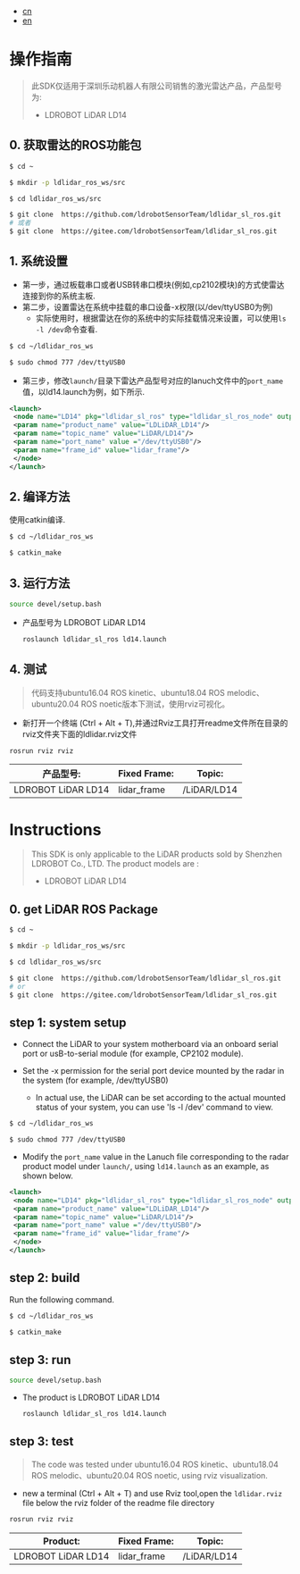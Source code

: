 - [cn](#操作指南)
- [en](#Instructions)
# 操作指南

>此SDK仅适用于深圳乐动机器人有限公司销售的激光雷达产品，产品型号为:
> - LDROBOT LiDAR LD14

## 0. 获取雷达的ROS功能包
```bash
$ cd ~

$ mkdir -p ldlidar_ros_ws/src

$ cd ldlidar_ros_ws/src

$ git clone  https://github.com/ldrobotSensorTeam/ldlidar_sl_ros.git
# 或者
$ git clone  https://gitee.com/ldrobotSensorTeam/ldlidar_sl_ros.git
```

## 1. 系统设置
- 第一步，通过板载串口或者USB转串口模块(例如,cp2102模块)的方式使雷达连接到你的系统主板.
- 第二步，设置雷达在系统中挂载的串口设备-x权限(以/dev/ttyUSB0为例)
	- 实际使用时，根据雷达在你的系统中的实际挂载情况来设置，可以使用`ls -l /dev`命令查看.

``` bash
$ cd ~/ldlidar_ros_ws

$ sudo chmod 777 /dev/ttyUSB0
```
- 第三步，修改`launch/`目录下雷达产品型号对应的lanuch文件中的`port_name`值，以ld14.launch为例，如下所示.

```xml
<launch>
 <node name="LD14" pkg="ldlidar_sl_ros" type="ldlidar_sl_ros_node" output="screen" >
 <param name="product_name" value="LDLiDAR_LD14"/>
 <param name="topic_name" value="LiDAR/LD14"/>
 <param name="port_name" value ="/dev/ttyUSB0"/>
 <param name="frame_id" value="lidar_frame"/>
 </node>
</launch>
```
## 2. 编译方法

使用catkin编译.

```bash
$ cd ~/ldlidar_ros_ws

$ catkin_make
```
## 3. 运行方法

```bash
source devel/setup.bash
```
- 产品型号为 LDROBOT LiDAR LD14

  ``` bash
  roslaunch ldlidar_sl_ros ld14.launch
  ```
##   4. 测试

> 代码支持ubuntu16.04 ROS kinetic、ubuntu18.04 ROS melodic、ubuntu20.04 ROS noetic版本下测试，使用rviz可视化。

- 新打开一个终端 (Ctrl + Alt + T),并通过Rviz工具打开readme文件所在目录的rviz文件夹下面的ldlidar.rviz文件
```bash
rosrun rviz rviz
```

| 产品型号:          | Fixed Frame: | Topic:        |
| ------------------ | ------------ | ------------- |
| LDROBOT LiDAR LD14 | lidar_frame  | /LiDAR/LD14 |


# Instructions

> This SDK is only applicable to the LiDAR products sold by Shenzhen LDROBOT Co., LTD. The product models are :
> - LDROBOT LiDAR LD14

## 0. get LiDAR ROS Package
```bash
$ cd ~

$ mkdir -p ldlidar_ros_ws/src

$ cd ldlidar_ros_ws/src

$ git clone  https://github.com/ldrobotSensorTeam/ldlidar_sl_ros.git
# or
$ git clone  https://gitee.com/ldrobotSensorTeam/ldlidar_sl_ros.git
```
## step 1: system setup
- Connect the LiDAR to your system motherboard via an onboard serial port or usB-to-serial module (for example, CP2102 module).

- Set the -x permission for the serial port device mounted by the radar in the system (for example, /dev/ttyUSB0)

  - In actual use, the LiDAR can be set according to the actual mounted status of your system, you can use 'ls -l /dev' command to view.

``` bash
$ cd ~/ldlidar_ros_ws

$ sudo chmod 777 /dev/ttyUSB0
```
- Modify the `port_name` value in the Lanuch file corresponding to the radar product model under `launch/`, using `ld14.launch` as an example, as shown below.

``` xml
<launch>
 <node name="LD14" pkg="ldlidar_sl_ros" type="ldlidar_sl_ros_node" output="screen" >
 <param name="product_name" value="LDLiDAR_LD14"/>
 <param name="topic_name" value="LiDAR/LD14"/>
 <param name="port_name" value ="/dev/ttyUSB0"/>
 <param name="frame_id" value="lidar_frame"/>
 </node>
</launch>
```
## step 2: build

Run the following command.

```bash
$ cd ~/ldlidar_ros_ws

$ catkin_make
```
## step 3: run

```bash
source devel/setup.bash
```
- The product is LDROBOT LiDAR LD14

  ``` bash
  roslaunch ldlidar_sl_ros ld14.launch
  ```

## step 3: test

> The code was tested under ubuntu16.04 ROS kinetic、ubuntu18.04 ROS melodic、ubuntu20.04 ROS noetic, using rviz visualization.

- new a terminal (Ctrl + Alt + T) and use Rviz tool,open the `ldlidar.rviz` file below the rviz folder of the readme file directory
```bash
rosrun rviz rviz
```

| Product:          | Fixed Frame: | Topic:        |
| ------------------ | ------------ | ------------- |
| LDROBOT LiDAR LD14 | lidar_frame  | /LiDAR/LD14   |
